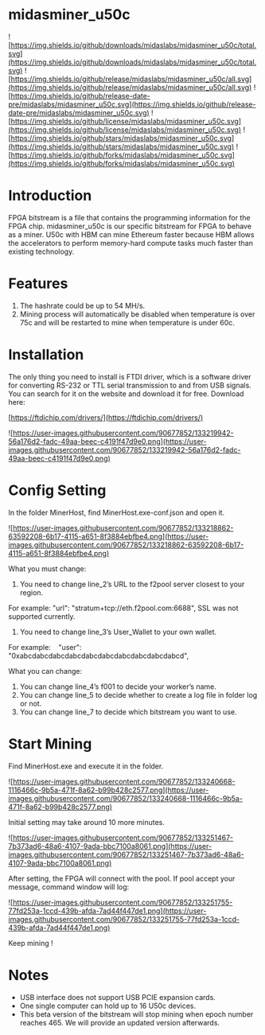 # midasminer_u50c

![https://img.shields.io/github/downloads/midaslabs/midasminer_u50c/total.svg](https://img.shields.io/github/downloads/midaslabs/midasminer_u50c/total.svg)
![https://img.shields.io/github/release/midaslabs/midasminer_u50c/all.svg](https://img.shields.io/github/release/midaslabs/midasminer_u50c/all.svg)
![https://img.shields.io/github/release-date-pre/midaslabs/midasminer_u50c.svg](https://img.shields.io/github/release-date-pre/midaslabs/midasminer_u50c.svg)
![https://img.shields.io/github/license/midaslabs/midasminer_u50c.svg](https://img.shields.io/github/license/midaslabs/midasminer_u50c.svg)
![https://img.shields.io/github/stars/midaslabs/midasminer_u50c.svg](https://img.shields.io/github/stars/midaslabs/midasminer_u50c.svg)
![https://img.shields.io/github/forks/midaslabs/midasminer_u50c.svg](https://img.shields.io/github/forks/midaslabs/midasminer_u50c.svg)

# **Introduction**

FPGA bitstream is a file that contains the programming information for the FPGA chip. midasminer_u50c is our specific bitstream for FPGA to behave as a miner. U50c with HBM can mine Ethereum faster because HBM allows the accelerators to perform memory-hard compute tasks much faster than existing technology.

# **Features**

1. The hashrate could be up to 54 MH/s.
2. Mining process will automatically be disabled when temperature is over 75c and will be restarted to mine when temperature is under 60c.

# **Installation**

The only thing you need to install is FTDI driver, which is a software driver for converting RS-232 or TTL serial transmission to and from USB signals. You can search for it on the website and download it for free. Download here:

[https://ftdichip.com/drivers/](https://ftdichip.com/drivers/)

![https://user-images.githubusercontent.com/90677852/133219942-56a176d2-fadc-49aa-beec-c4191f47d9e0.png](https://user-images.githubusercontent.com/90677852/133219942-56a176d2-fadc-49aa-beec-c4191f47d9e0.png)

# **Config Setting**

In the folder MinerHost, find MinerHost.exe-conf.json and open it.

![https://user-images.githubusercontent.com/90677852/133218862-63592208-6b17-4115-a651-8f3884ebfbe4.png](https://user-images.githubusercontent.com/90677852/133218862-63592208-6b17-4115-a651-8f3884ebfbe4.png)

What you must change:

1. You need to change line_2’s URL to the f2pool server closest to your region.

For example:    "url": "stratum+tcp://eth.f2pool.com:6688",
SSL was not supported currently.

1. You need to change line_3’s User_Wallet to your own wallet.

For example:    "user": "0xabcdabcdabcdabcdabcdabcdabcdabcdabcdabcd",

What you can change:

1. You can change line_4’s f001 to decide your worker’s name.
2. You can change line_5 to decide whether to create a log file in folder log or not.
3. You can change line_7 to decide which bitstream you want to use.

# **Start Mining**

Find MinerHost.exe and execute it in the folder.

![https://user-images.githubusercontent.com/90677852/133240668-1116466c-9b5a-471f-8a62-b99b428c2577.png](https://user-images.githubusercontent.com/90677852/133240668-1116466c-9b5a-471f-8a62-b99b428c2577.png)

Initial setting may take around 10 more minutes.

![https://user-images.githubusercontent.com/90677852/133251467-7b373ad6-48a6-4107-9ada-bbc7100a8061.png](https://user-images.githubusercontent.com/90677852/133251467-7b373ad6-48a6-4107-9ada-bbc7100a8061.png)

After setting, the FPGA will connect with the pool. If pool accept your message, command window will log:

![https://user-images.githubusercontent.com/90677852/133251755-77fd253a-1ccd-439b-afda-7ad44f447de1.png](https://user-images.githubusercontent.com/90677852/133251755-77fd253a-1ccd-439b-afda-7ad44f447de1.png)

Keep mining !

# **Notes**

- USB interface does not support USB PCIE expansion cards.
- One single computer can hold up to 16 U50c devices.
- This beta version of the bitstream will stop mining when epoch number reaches 465. We will provide an updated version afterwards.
